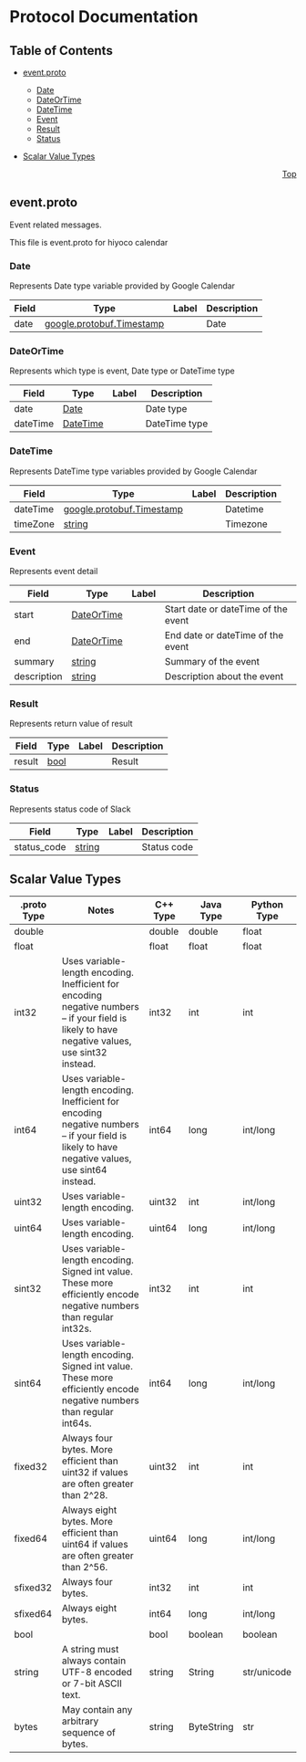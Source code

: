 # Protocol Documentation
<a name="top"/>

## Table of Contents

- [event.proto](#event.proto)
    - [Date](#camome.calendar.Date)
    - [DateOrTime](#camome.calendar.DateOrTime)
    - [DateTime](#camome.calendar.DateTime)
    - [Event](#camome.calendar.Event)
    - [Result](#camome.calendar.Result)
    - [Status](#camome.calendar.Status)
  
  
  
  

- [Scalar Value Types](#scalar-value-types)



<a name="event.proto"/>
<p align="right"><a href="#top">Top</a></p>

## event.proto
Event related messages.

This file is event.proto for hiyoco calendar


<a name="camome.calendar.Date"/>

### Date
Represents Date type variable provided by Google Calendar


| Field | Type | Label | Description |
| ----- | ---- | ----- | ----------- |
| date | [google.protobuf.Timestamp](#google.protobuf.Timestamp) |  | Date |






<a name="camome.calendar.DateOrTime"/>

### DateOrTime
Represents which type is event, Date type or DateTime type


| Field | Type | Label | Description |
| ----- | ---- | ----- | ----------- |
| date | [Date](#camome.calendar.Date) |  | Date type |
| dateTime | [DateTime](#camome.calendar.DateTime) |  | DateTime type |






<a name="camome.calendar.DateTime"/>

### DateTime
Represents DateTime type variables provided by Google Calendar


| Field | Type | Label | Description |
| ----- | ---- | ----- | ----------- |
| dateTime | [google.protobuf.Timestamp](#google.protobuf.Timestamp) |  | Datetime |
| timeZone | [string](#string) |  | Timezone |






<a name="camome.calendar.Event"/>

### Event
Represents event detail


| Field | Type | Label | Description |
| ----- | ---- | ----- | ----------- |
| start | [DateOrTime](#camome.calendar.DateOrTime) |  | Start date or dateTime of the event |
| end | [DateOrTime](#camome.calendar.DateOrTime) |  | End date or dateTime of the event |
| summary | [string](#string) |  | Summary of the event |
| description | [string](#string) |  | Description about the event |






<a name="camome.calendar.Result"/>

### Result
Represents return value of result


| Field | Type | Label | Description |
| ----- | ---- | ----- | ----------- |
| result | [bool](#bool) |  | Result |






<a name="camome.calendar.Status"/>

### Status
Represents status code of Slack


| Field | Type | Label | Description |
| ----- | ---- | ----- | ----------- |
| status_code | [string](#string) |  | Status code |





 

 

 

 



## Scalar Value Types

| .proto Type | Notes | C++ Type | Java Type | Python Type |
| ----------- | ----- | -------- | --------- | ----------- |
| <a name="double" /> double |  | double | double | float |
| <a name="float" /> float |  | float | float | float |
| <a name="int32" /> int32 | Uses variable-length encoding. Inefficient for encoding negative numbers – if your field is likely to have negative values, use sint32 instead. | int32 | int | int |
| <a name="int64" /> int64 | Uses variable-length encoding. Inefficient for encoding negative numbers – if your field is likely to have negative values, use sint64 instead. | int64 | long | int/long |
| <a name="uint32" /> uint32 | Uses variable-length encoding. | uint32 | int | int/long |
| <a name="uint64" /> uint64 | Uses variable-length encoding. | uint64 | long | int/long |
| <a name="sint32" /> sint32 | Uses variable-length encoding. Signed int value. These more efficiently encode negative numbers than regular int32s. | int32 | int | int |
| <a name="sint64" /> sint64 | Uses variable-length encoding. Signed int value. These more efficiently encode negative numbers than regular int64s. | int64 | long | int/long |
| <a name="fixed32" /> fixed32 | Always four bytes. More efficient than uint32 if values are often greater than 2^28. | uint32 | int | int |
| <a name="fixed64" /> fixed64 | Always eight bytes. More efficient than uint64 if values are often greater than 2^56. | uint64 | long | int/long |
| <a name="sfixed32" /> sfixed32 | Always four bytes. | int32 | int | int |
| <a name="sfixed64" /> sfixed64 | Always eight bytes. | int64 | long | int/long |
| <a name="bool" /> bool |  | bool | boolean | boolean |
| <a name="string" /> string | A string must always contain UTF-8 encoded or 7-bit ASCII text. | string | String | str/unicode |
| <a name="bytes" /> bytes | May contain any arbitrary sequence of bytes. | string | ByteString | str |

